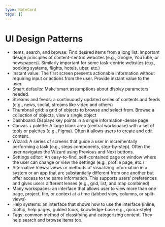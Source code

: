 ```yaml
---
type: NoteCard
tags: []
---
```


# UI Design Patterns
*   Items, search, and browse: Find desired items from a long list. Important design principles of content-centric websites (e.g., Google, YouTube, or newspapers). Similarly important for some task-centric websites (e.g., booking systems, flights, hotels, uber, etc.)
*   Instant value: The first screen presents actionable information without requiring input or actions from the user. Provide instant value to the user.
*   Smart defaults: Make smart assumptions about display parameters needed.
*   Streams and feeds: a continuously updated series of contents and feeds (e.g., news, social, streams like video and others)
*   Thumbnail grid: a grid of objects to browse and select from. Browse a collection of objects, view a single object
*   Dashboard: Displays key points in a single information-dense page
*   Canvas + palette: A large blank area (central workspace) with a set of tools or palettes (e.g., Figma). Often it allows users to create and edit content.
*   Wizard: A series of screens that guide a user in incrementally performing a task (e.g., steps components, step-by-step). Often the user navigates the Wizard using Previous and Next buttons.
*   Settings editor: An easy-to-find, self-contained page or window where the user can change or view the settings (e.g., profile page, etc.)
*   Alternative Views: views or methods of visualizing information in a system or an app that are substantially different from one another but offer access to the same information. This supports users’ preferences and gives users different lenses (e.g., grid, list, and map combined)
*   Many workspaces: an interface that allows user to view more than one page, project, file, or context at a time (tabbed view, columns, or split-views)
*   Help systems: an interface that shows how to use the interface (inline, tooltip, help pages, guided tours, knowledge-base e.g., quora-style)
*   Tags: common method of classifying and categorizing content. They help search and browse items too.